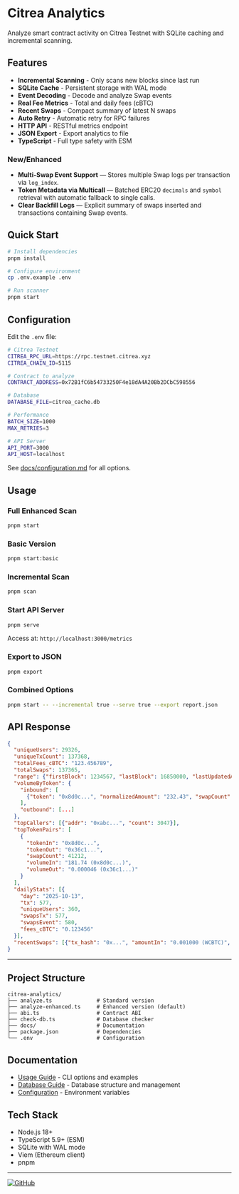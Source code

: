 # Citrea Analytics

Analyze smart contract activity on Citrea Testnet with SQLite caching and incremental scanning.

## Features

- **Incremental Scanning** - Only scans new blocks since last run
- **SQLite Cache** - Persistent storage with WAL mode
- **Event Decoding** - Decode and analyze Swap events
- **Real Fee Metrics** - Total and daily fees (cBTC)
- **Recent Swaps** - Compact summary of latest N swaps
- **Auto Retry** - Automatic retry for RPC failures
- **HTTP API** - RESTful metrics endpoint
- **JSON Export** - Export analytics to file
- **TypeScript** - Full type safety with ESM

### New/Enhanced

- **Multi-Swap Event Support** — Stores multiple Swap logs per transaction via `log_index`.
- **Token Metadata via Multicall** — Batched ERC20 `decimals` and `symbol` retrieval with automatic fallback to single calls.
- **Clear Backfill Logs** — Explicit summary of swaps inserted and transactions containing Swap events.

## Quick Start

```bash
# Install dependencies
pnpm install

# Configure environment
cp .env.example .env

# Run scanner
pnpm start
```

## Configuration

Edit the `.env` file:

```bash
# Citrea Testnet
CITREA_RPC_URL=https://rpc.testnet.citrea.xyz
CITREA_CHAIN_ID=5115

# Contract to analyze
CONTRACT_ADDRESS=0x72B1fC6b54733250F4e18dA4A20Bb2DCbC598556

# Database
DATABASE_FILE=citrea_cache.db

# Performance
BATCH_SIZE=1000
MAX_RETRIES=3

# API Server
API_PORT=3000
API_HOST=localhost
```

See [docs/configuration.md](docs/configuration.md) for all options.

## Usage

### Full Enhanced Scan

```bash
pnpm start
```

### Basic Version

```bash
pnpm start:basic
```

### Incremental Scan

```bash
pnpm scan
```

### Start API Server

```bash
pnpm serve
```

Access at: `http://localhost:3000/metrics`

### Export to JSON

```bash
pnpm export
```

### Combined Options

```bash
pnpm start -- --incremental true --serve true --export report.json
```

## API Response

```json
{
  "uniqueUsers": 29326,
  "uniqueTxCount": 137368,
  "totalFees_cBTC": "123.456789",
  "totalSwaps": 137365,
  "range": {"firstBlock": 1234567, "lastBlock": 16850000, "lastUpdatedAt": "2025-10-15T16:59:34.000Z"},
  "volumeByToken": {
    "inbound": [
      {"token": "0x8d0c...", "normalizedAmount": "232.43", "swapCount": 47920}
    ],
    "outbound": [...]
  },
  "topCallers": [{"addr": "0xabc...", "count": 3047}],
  "topTokenPairs": [
    {
      "tokenIn": "0x8d0c...",
      "tokenOut": "0x36c1...",
      "swapCount": 41212,
      "volumeIn": "181.74 (0x8d0c...)",
      "volumeOut": "0.000046 (0x36c1...)"
    }
  ],
  "dailyStats": [{
    "day": "2025-10-13",
    "tx": 577,
    "uniqueUsers": 360,
    "swapsTx": 577,
    "swapsEvent": 580,
    "fees_cBTC": "0.123456"
  }],
  "recentSwaps": [{"tx_hash": "0x...", "amountIn": "0.001000 (WCBTC)", "amountOut": "6.522482 (USDC)", "time": "2025-10-15T16:59:34.000Z"}]
}
```

---

## Project Structure

```
citrea-analytics/
├── analyze.ts              # Standard version
├── analyze-enhanced.ts     # Enhanced version (default)
├── abi.ts                  # Contract ABI
├── check-db.ts             # Database checker
├── docs/                   # Documentation
├── package.json            # Dependencies
└── .env                    # Configuration
```

## Documentation

- [Usage Guide](docs/usage.md) - CLI options and examples
- [Database Guide](docs/database.md) - Database structure and management
- [Configuration](docs/configuration.md) - Environment variables

## Tech Stack

- Node.js 18+
- TypeScript 5.9+ (ESM)
- SQLite with WAL mode
- Viem (Ethereum client)
- pnpm

---

[![GitHub](https://img.shields.io/badge/GitHub-ahmetenesdur-blue?logo=github)](https://github.com/ahmetenesdur)
